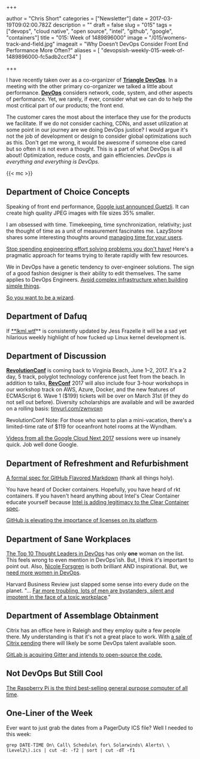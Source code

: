 +++

author = "Chris Short"
categories = ["Newsletter"]
date = 2017-03-19T09:02:00.782Z
description = ""
draft = false
slug = "015"
tags = ["devops", "cloud native", "open source", "intel", "github", "google", "containers"]
title = "015: Week of 1489896000"
image = "/015/womens-track-and-field.jpg"
imagealt = "Why Doesn’t DevOps Consider Front End Performance More Often?"
aliases = [
    "devopsish-weekly-015-week-of-1489896000-fc5adb2ccf34"
]

+++

I have recently taken over as a co-organizer of [**Triangle DevOps**](https://www.meetup.com/Triangle-DevOps/). In a meeting with the other primary co-organizer we talked a little about performance. [**DevOps**](/) considers network, code, system, and other aspects of performance. Yet, we rarely, if ever, consider what we can do to help the most critical part of our products; the front end.

The customer cares the most about the interface they use for the products we facilitate. If we do not consider caching, CDNs, and asset utilization at some point in our journey are we doing DevOps justice? I would argue it's not the job of development or design to consider global optimizations such as this. Don't get me wrong, it would be awesome if someone else cared but so often it is not even a thought. This is a part of what DevOps is all about! Optimization, reduce costs, and gain efficiencies. *DevOps is everything and everything is DevOps.*

{{< mc >}}

## Department of Choice Concepts

Speaking of front end performance, [Google just announced Guetzli](https://research.googleblog.com/2017/03/announcing-guetzli-new-open-source-jpeg.html). It can create high quality JPEG images with file sizes 35% smaller.

I am obsessed with time. Timekeeping, time synchronization, relativity; just the thought of time as a unit of measurement fascinates me. LazyStone shares some interesting thoughts around [managing time for your users](https://lazystone.github.io/programming/time/2017/03/13/time-matters.html).

[Stop spending engineering effort solving problems you don't have!](https://hackernoon.com/stop-spending-engineering-effort-solving-problems-you-dont-have-8d18584f4d2a#.hgj1iv4cb) Here's a pragmatic approach for teams trying to iterate rapidly with few resources.

We in DevOps have a genetic tendency to over-engineer solutions. The sign of a good fashion designer is their ability to edit themselves. The same applies to DevOps Engineers. [Avoid complex infrastructure when building simple things](https://hackernoon.com/after-i-just-do-all-this-itll-be-so-simple-de73c5f799e2#.f1g8kyqay).

[So you want to be a wizard](https://jvns.ca/blog/so-you-want-to-be-a-wizard/).

## Department of Dafuq

If [**lkml.wtf](https://lkml.wtf/)** is consistently updated by Jess Frazelle it will be a sad yet hilarious weekly highlight of how fucked up Linux kernel development is.

## Department of Discussion

[**RevolutionConf**](https://revolutionconf.com/) is coming back to Virginia Beach, June 1–2, 2017. It's a 2 day, 5 track, polyglot technology conference just feet from the beach. In addition to talks, [**RevConf**](https://twitter.com/revconf/) 2017 will also include four 3-hour workshops in our workshop track on AWS, Azure, Docker, and the new features of ECMAScript 6. Wave 1 ($199) tickets will be over on March 31st (if they do not sell out before). Diversity scholarships are available and will be awarded on a rolling basis: [tinyurl.com/zwnvoxn](http://tinyurl.com/zwnvoxn)

RevolutionConf Note: For those who want to plan a mini-vacation, there's a limited-time rate of $119 for oceanfront hotel rooms at the Wyndham.

[Videos from all the Google Cloud Next 2017](https://www.youtube.com/playlist?list=PLIivdWyY5sqI8RuUibiH8sMb1ExIw0lAR) sessions were up insanely quick. Job well done Google.

## Department of Refreshment and Refurbishment

[A formal spec for GitHub Flavored Markdown](https://githubengineering.com/a-formal-spec-for-github-markdown/) (thank all things holy).

You have heard of Docker containers. Hopefully, you have heard of rkt containers. If you haven't heard anything about Intel's Clear Container educate yourself because [Intel is adding legitimacy to the Clear Container spec](http://www.theregister.co.uk/2017/03/14/clear_containers_docker_kubernetes/).

[GitHub is elevating the importance of licenses on its platform](https://github.com/blog/2335-open-source-license-descriptions-and-metadata).

## Department of Sane Workplaces

[The Top 10 Thought Leaders in DevOps](https://sweetcode.io/top-10-thought-leaders-devops/) has only **one** woman on the list. This feels wrong to even mention in DevOps'ish. But, I think it's important to point out. Also, [Nicole Forsgren](http://nicolefv.com/) is both brilliant AND inspirational. But, we [need more women in DevOps](/014/).

Harvard Business Review just slapped some sense into every dude on the planet. "... [Far more troubling, lots of men are bystanders, silent and impotent in the face of a toxic workplace](https://hbr.org/2017/03/too-many-men-are-silent-bystanders-to-sexual-harassment)."

## Department of Assemblage Obtainment

Citrix has an office here in Raleigh and they employ quite a few people there. My understanding is that it's not a great place to work. With [a sale of Citrix pending](https://www.bloomberg.com/news/articles/2017-03-13/citrix-is-working-with-goldman-sachs-on-potential-sale-process) there will likely be some DevOps talent available soon.

[GitLab is acquiring Gitter and intends to open-source the code.](http://venturebeat.com/2017/03/15/gitlab-acquires-software-chat-startup-gitter-will-open-source-the-code/)

## Not DevOps But Still Cool

[The Raspberry Pi is the third best-selling general purpose computer of all time](https://www.raspberrypi.org/magpi/raspberry-pi-sales/).

## One-Liner of the Week

Ever want to just grab the dates from a PagerDuty ICS file? Well I needed to this week:

    grep DATE-TIME On\ Call\ Schedule\ for\ Solarwinds\ Alerts\ \(Level2\).ics | cut -d: -f2 | sort | cut -dT -f1